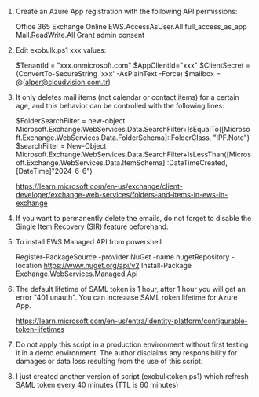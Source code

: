 1. Create an Azure App registration with the following API permissions:

	Office 365 Exchange Online
	EWS.AccessAsUser.All
	full_access_as_app
	Mail.ReadWrite.All
	Grant admin consent

2. Edit exobulk.ps1 xxx values:

	$TenantId = "xxx.onmicrosoft.com"
	$AppClientId="xxx"
	$ClientSecret = (ConvertTo-SecureString 'xxx' -AsPlainText -Force)
	$mailbox = @(alper@cloudvision.com.tr)

3. It only deletes mail items (not calendar or contact items) for a certain age, and this behavior can be controlled with the following lines:

	$FolderSearchFilter = new-object Microsoft.Exchange.WebServices.Data.SearchFilter+IsEqualTo([Microsoft.Exchange.WebServices.Data.FolderSchema]::FolderClass, "IPF.Note")	
	$searchFilter = New-Object Microsoft.Exchange.WebServices.Data.SearchFilter+IsLessThan([Microsoft.Exchange.WebServices.Data.ItemSchema]::DateTimeCreated, [DateTime]"2024-6-6")

	https://learn.microsoft.com/en-us/exchange/client-developer/exchange-web-services/folders-and-items-in-ews-in-exchange

4. If you want to permanently delete the emails, do not forget to disable the Single Item Recovery (SIR) feature beforehand.

5. To install EWS Managed API from powershell

  	Register-PackageSource -provider NuGet -name nugetRepository -location https://www.nuget.org/api/v2
  	Install-Package Exchange.WebServices.Managed.Api
   
7.  The default lifetime of SAML token is 1 hour, after 1 hour you will get an error "401 unauth". You can increaase SAML roken lifetime for Azure App.

     https://learn.microsoft.com/en-us/entra/identity-platform/configurable-token-lifetimes

9. Do not apply this script in a production environment without first testing it in a demo environment. The author disclaims any responsibility for damages or data loss resulting from the use of this script.

10. I just created another version of script (exobulktoken.ps1) which refresh SAML token every 40 minutes (TTL is 60 minutes)


